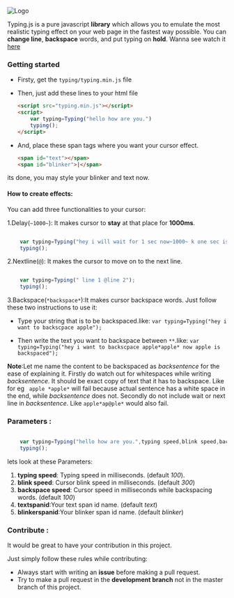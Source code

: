 ![Logo](images/main-img.png)

Typing.js is a pure javascript **library** which allows you to emulate the most realistic typing effect on your web page in the fastest way possible. You can **change line**, **backspace** words, and put  typing on **hold**. Wanna see watch it [here](https://nishutosh.github.io/typing.js)






### Getting started

* Firsty, get the  ```typing/typing.min.js``` file

* Then, just add these lines to your html file

  ```html
  <script src="typing.min.js"></script>
  <script>
      var typing=Typing("hello how are you.")
      typing();
  </script>

  ```
* And, place these span tags where you want your cursor effect.

  ```html
  <span id="text"></span>
  <span id="blinker">|</span>

  ```


its done, you may style your blinker and text now.


#### How to create effects:

You can add three functionalities to your cursor:

1.Delay(```~1000~```): It makes cursor to **stay** at that place for **1000ms**.


```javascript

    var typing=Typing("hey i will wait for 1 sec now~1000~ k one sec is over.")
    typing();


```

2.Nextline(```@```): It makes the cursor to move on to the next line.

```javascript

    var typing=Typing(" line 1 @line 2");
    typing();


```

3.Backspace(```*backspace*```):It makes cursor backspace  words. Just follow these two instructions to use it:
* Type your string that is to be backspaced.like:
          `var typing=Typing("hey i want to backscpace apple");`

* Then  write the text you want to backspace between `**`.like:
        `var typing=Typing("hey i want to backscpace apple*apple* now apple is backspaced");`

**Note**:Let me name the content to be backspaced  as  *backsentence* for the ease of explaining it. 
Firstly do watch out for whitespaces while writing *backsentence*. It should be exact copy of text that it has to backspace. Like for eg ` apple *apple*` will fail because actual sentence has a white space in the end,  while *backsentence* does not.
Secondly do not include wait or next line in *backsentence*. Like `apple*ap@ple*` would also fail.      

### Parameters :

```javascript

    var typing=Typing("hello how are you.",typing speed,blink speed,backspace speed,textspanid,blinkerspanid)
    typing();


```

lets look at these Parameters:
1. **typing speed**: Typing speed in milliseconds. (default *100*).
2. **blink speed**: Cursor blink speed in milliseconds. (default *300*)
3. **backspace speed**: Cursor  speed in milliseconds while backspacing words. (default *100*)
4. **textspanid**:Your text span id name. (default *text*)
5. **blinkerspanid**:Your blinker span id name. (default *blinker*)

### Contribute :

It would be great to have your contribution in this project.

Just simply follow these rules while contributing:
 * Always start with writing an **issue** before making a pull request.
 * Try to make a pull request in the **development branch** not in the master branch of this project.

